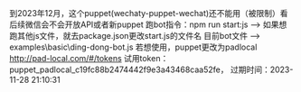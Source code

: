 到2023年12月，这个puppet(wechaty-puppet-wechat)还不能用（被限制）看后续微信会不会开放API或者新puppet
跑bot指令：npm run start:js --> 如果想跑其他js文件，就去package.json更改start.js的文件名
目前bot文件 --> examples\basic\ding-dong-bot.js
若想使用，puppet更改为padlocal
http://pad-local.com/#/tokens
试用token：puppet_padlocal_c19fc88b2474442f9e3a43468caa52fe， 过期时间：2023-11-28 21:10:31